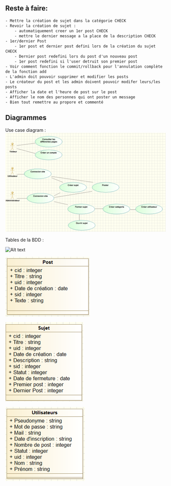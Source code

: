 Reste à faire:
--
	- Mettre la création de sujet dans la catégorie CHECK
	- Revoir la création de sujet :
		- automatiquement creer un 1er post CHECK 
		- mettre le dernier message a la place de la description CHECK
	- 1er/dernier Post
		- 1er post et dernier post defini lors de la création du sujet CHECK
		- Dernier post redefini lors du post d'un nouveau post 
		- 1er post redefini si l'user detruit son premier post
	- Voir comment fonction le commit/rollback pour l'annulation complète de la fonction add
	- L'admin doit pouvoir supprimer et modifier les posts
	- Le créateur du post et les admin doivent pouvoir modifer leurs/les posts
	- Afficher la date et l'heure de post sur le post
	- Afficher le nom des personnes qui ont poster un message
	- Bien tout remettre au propore et commenté
	
Diagrammes
--	

Use case diagram :
![Alt text](\Diagrammes/UseCaseScreenShot.png?raw=true "Use case diagram")

Tables de la BDD :

![Alt text](\Diagrammes/Tables_Catégorie.png?raw=true "Tables Catégorie")

![Alt text](\Diagrammes/Tables_Post.png?raw=true "Tables Post")

![Alt text](\Diagrammes/Tables_Sujet.png?raw=true "Tables Sujet")

![Alt text](\Diagrammes/Tables_Utilisateurs.png?raw=true "Tables Utilisateurs")